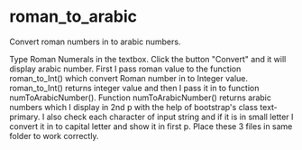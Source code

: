 # roman_to_arabic
Convert roman numbers in to arabic numbers.

Type Roman Numerals in the textbox. Click the button "Convert" and it will display arabic number. First I pass roman value to the function roman_to_Int() which convert Roman number in to Integer value. roman_to_Int() returns integer value and then I pass it in to function numToArabicNumber(). Function numToArabicNumber() returns arabic numbers which I display in 2nd p with the help of bootstrap's class text-primary. I also check each character of input string and if it is in small letter I convert it in to capital letter and show it in first p.
Place these 3 files in same folder to work correctly.
